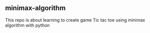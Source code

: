 ﻿## minimax-algorithm
 
 This repo is about learning to create game Tic tac toe using minimax algorithm with python
